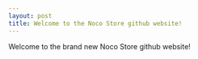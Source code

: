 ```yaml
---
layout: post
title: Welcome to the Noco Store github website!
---
```


Welcome to the brand new Noco Store github website!
